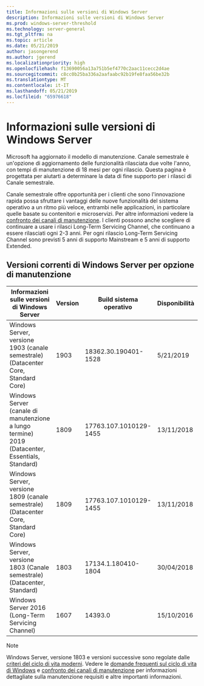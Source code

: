 ```yaml
---
title: Informazioni sulle versioni di Windows Server
description: Informazioni sulle versioni di Windows Server
ms.prod: windows-server-threshold
ms.technology: server-general
ms.tgt_pltfrm: na
ms.topic: article
ms.date: 05/21/2019
author: jasongerend
ms.author: jgerend
ms.localizationpriority: high
ms.openlocfilehash: f13690056a13a751b5ef4770c2aac11cecc2d4ae
ms.sourcegitcommit: c8cc0b25ba336a2aafaabc92b19fe8faa56be32b
ms.translationtype: MT
ms.contentlocale: it-IT
ms.lasthandoff: 05/21/2019
ms.locfileid: "65976618"
---
```

# <a name="windows-server-release-information"></a>Informazioni sulle versioni di Windows Server

Microsoft ha aggiornato il modello di manutenzione. Canale semestrale è un'opzione di aggiornamento delle funzionalità rilasciata due volte l'anno, con tempi di manutenzione di 18 mesi per ogni rilascio. Questa pagina è progettata per aiutarti a determinare la data di fine supporto per i rilasci di Canale semestrale.

Canale semestrale offre opportunità per i clienti che sono l'innovazione rapida possa sfruttare i vantaggi delle nuove funzionalità del sistema operativo a un ritmo più veloce, entrambi nelle applicazioni, in particolare quelle basate su contenitori e microservizi. Per altre informazioni vedere la [confronto dei canali di manutenzione](..\get-started-19\servicing-channels-19.md). I clienti possono anche scegliere di continuare a usare i rilasci Long-Term Servicing Channel, che continuano a essere rilasciati ogni 2-3 anni. Per ogni rilascio Long-Term Servicing Channel sono previsti 5 anni di supporto Mainstream e 5 anni di supporto Extended.

## <a name="windows-server-current-versions-by-servicing-option"></a>Versioni correnti di Windows Server per opzione di manutenzione

| Informazioni sulle versioni di Windows Server | Version | Build sistema operativo | Disponibilità | Data di fine del supporto Mainstream|Data di fine del supporto "Extended" |
|----------------|---------|----------|----------|---------|----------|
| Windows Server, versione 1903 (canale semestrale) (Datacenter Core, Standard Core) | 1903  | 18362.30.190401-1528 | 5/21/2019 | 12/08/2020 | Vedi nota |
|Windows Server (canale di manutenzione a lungo termine) 2019 (Datacenter, Essentials, Standard)|1809|17763.107.1010129-1455|13/11/2018|09/01/2024|09/01/2029|
|Windows Server, versione 1809 (canale semestrale) (Datacenter Core, Standard Core)|1809|17763.107.1010129-1455|13/11/2018|5/12/2020|Vedi nota|
| Windows Server, versione 1803 (Canale semestrale) (Datacenter, Standard)| 1803 |17134.1.180410-1804 |30/04/2018| 12/11/2019|Vedi nota|
| Windows Server 2016 (Long-Term Servicing Channel)| 1607 | 14393.0 | 15/10/2016 |11/01/2022| 11/01/2027|

>[!NOTE]
> Windows Server, versione 1803 e versioni successive sono regolate dalle [criteri del ciclo di vita moderni](https://support.microsoft.com/help/30881). Vedere le [domande frequenti sul ciclo di vita di Windows](https://support.microsoft.com/help/18581/lifecycle-faq-windows-products) e [confronto dei canali di manutenzione](..\get-started-19\servicing-channels-19.md) per informazioni dettagliate sulla manutenzione requisiti e altre importanti informazioni.
